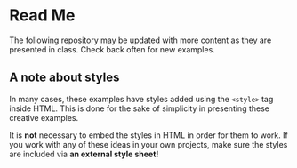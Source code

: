 # Read Me

The following repository may be updated with more content as they are presented in class. Check back often for new examples.

## A note about styles

In many cases, these examples have styles added using the `<style>` tag inside HTML. This is done for the sake of simplicity in presenting these creative examples.

It is **not** necessary to embed the styles in HTML in order for them to work. If you work with any of these ideas in your own projects, make sure the styles are included via **an external style sheet!**
